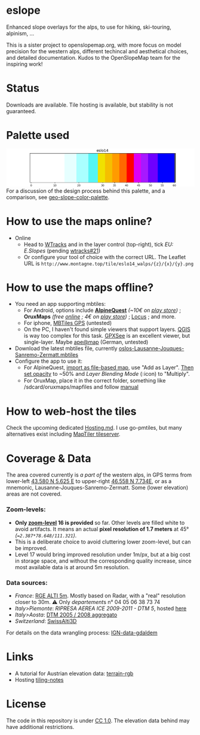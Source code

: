 # eslope

Enhanced slope overlays for the alps, to use for hiking, ski-touring, alpinism, ...

This is a sister project to openslopemap.org, with more focus on model precision for the western alps, different techincal and aesthetical choices, and detailed documentation. Kudos to the OpenSlopeMap team for the inspiring work!

# Status
Downloads are available. Tile hosting is available, but stability is not guaranteed.

# Palette used
<img src="img/colormap-eslo14.png" width="600"><br>
For a discussion of the design process behind this palette, and a comparison, see [geo-slope-color-palette](https://github.com/eddy-geek/TIL/blob/master/202105-geo-slope-color-palette.md).

# How to use the maps online?

* Online
  * Head to [WTracks](https://opoto.github.io/wtracks/) and in the layer control (top-right), tick *EU: E.Slopes* (pending [wtracks#21](https://github.com/opoto/wtracks/pull/21))
  * Or configure your tool of choice with the correct URL. The Leaflet URL is `http://www.montagne.top/tile/eslo14_walps/{z}/{x}/{y}.png`

# How to use the maps offline?

* You need an app supporting mbtiles:
  * For Android, options include **[AlpineQuest](https://alpinequest.net/)** *(~10€ on [play store](https://play.google.com/store/apps/details?id=psyberia.alpinequest.full))*  ; **OruxMaps** *(free [online](https://www.oruxmaps.com/cs/en/more/downloads) ; 4€ on [play store](https://play.google.com/store/apps/details?id=com.orux.oruxmapsDonate&hl=en&gl=US))* ; [Locus](https://www.locusmap.app/) ; and more.
  * For iphone, [MBTiles GPS](https://apps.apple.com/us/app/mbtiles-gps/id592703465) (untested)
  * On the PC, I haven't found simple viewers that support layers. [QGIS](https://qgis.org/) is way too complex for this task. [GPXSee](http://gpxsee.org/) is an excellent viewer, but single-layer. Maybe [ape@map](https://lic.apemap.at/cms/index.php?page=productdownload) (German, untested)
* Download the latest mbtiles file, currently [oslos-Lausanne-Jouques-Sanremo-Zermatt.mbtiles](https://drive.google.com/file/d/1c8HcLZ1Cc-I0w53eDh6hN1K31yHVWvb9/view?usp=sharing)
* Configure the app to use it:
  * For AlpineQuest, [import as file-based map](https://alpinequest.net/en/help/v2/maps/file-based-select), use "Add as Layer". [Then set opacity](https://alpinequest.net/en/help/v2/maps/change-opacity#how_to_modify_the_opacity_of_a_map_or_layer) to ~50% and *Layer Blending Mode* (💧icon) to "Multiply".
  * For OruxMap, place it in the correct folder, something like /sdcard/oruxmaps/mapfiles and follow [manual](https://www.oruxmaps.com/cs/en/manual)

# How to web-host the tiles

Check the upcoming dedicated [Hosting.md](Hosting.md).
I use go-pmtiles, but many alternatives exist including [MapTiler tileserver](https://github.com/maptiler/tileserver-gl).

# Coverage & Data

The area covered currently is *a part of* the western alps, in GPS terms from lower-left [43.580 N 5.625 E](https://www.openstreetmap.org/?lat=43.580&lon=5.625&zoom=15) to upper-right [46.558 N 7.734E](https://www.openstreetmap.org/?lat=46.558&lon=7.734&zoom=15), or as a mnemonic, Lausanne-Jouques-Sanremo-Zermatt. Some (lower elevation) areas are not covered.

### Zoom-levels:
* **Only [zoom-level](https://wiki.openstreetmap.org/wiki/Zoom_levels) 16 is provided** so far. Other levels are filled white to avoid artifacts. It means an actual **pixel resolution of 1.7 meters** at 45° *(`=2.387*78.648/111.321`)*.
* This is a deliberate choice to avoid cluttering lower zoom-level, but can be improved.
* Level 17 would bring improved resolution under 1m/px, but at a big cost in storage space, and without the corresponding quality increase, since most available data is at around 5m resolution.

### Data sources:
* *France*: [RGE ALTI 5m](https://geoservices.ign.fr/documentation/diffusion/telechargement-donnees-libres.html#rge-alti-5m). Mostly based on Radar, with a "real" resolution closer to 30m. ⚠️ Only *departement*s n° 04 05 06 38 73 74
* *Italy>Piemonte*: *RIPRESA AEREA ICE 2009-2011 - DTM 5*, hosted [here](http://www.geoportale.piemonte.it/geonetworkrp/srv/ita/metadata.show?id=2552&currTab=rndt)
* *Italy>Aosta*: [DTM 2005 / 2008 aggregato](https://geoportale.regione.vda.it/download/dtm/)
* *Switzerland*: [SwissAlti3D](https://www.swisstopo.admin.ch/en/geodata/height/alti3d.html)

For details on the data wrangling process: [IGN-data-gdaldem](https://github.com/eddy-geek/TIL/blob/master/202101-IGN-data-gdaldem.md)

# Links
* A tutorial for Austrian elevation data: [terrain-rgb](https://github.com/syncpoint/terrain-rgb)
* Hosting [tiling-notes](https://gist.github.com/smnorris/4866ac1c17a37cab907d11d20de491dc)

# License

The code in this repository is under [CC 1.0](LICENSE). The elevation data behind may have additional restrictions.
